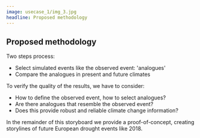 ```yaml
---
image: usecase_1/img_3.jpg
headline: Proposed methodology
---
```


## Proposed methodology

Two steps process:

- Select simulated events like the observed event: 'analogues'
- Compare the analogues in present and future climates

To verify the quality of the results, we have to consider:

- How to define the observed event, how to select analogues?
- Are there analogues that resemble the observed event?
- Does this provide robust and reliable climate change information?

In the remainder of this storyboard we provide a proof-of-concept, creating
storylines of future European drought events like 2018.
